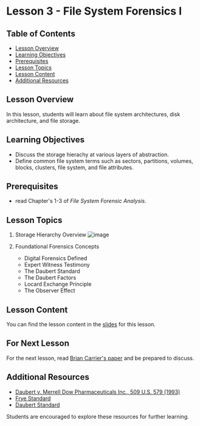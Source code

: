 # Lesson 3 - File System Forensics I


## Table of Contents
- [Lesson Overview](#lesson-overview)
- [Learning Objectives](#learning-objectives)
- [Prerequisites](#prerequisites)
- [Lesson Topics](#lesson-topics)
- [Lesson Content](#lesson-content)
- [Additional Resources](#additional-resources)

## Lesson Overview

In this lesson, students will learn about file system architectures, disk architecture, and file storage.

## Learning Objectives

- Discuss the storage hierachy at various layers of abstraction.
- Define common file system terms such as sectors, partitions, volumes, blocks, clusters, file system, and file attributes.

## Prerequisites

- read Chapter's 1-3 of *File System Forensic Analysis*.

## Lesson Topics

1. Storage Hierarchy Overview
   ![image](https://github.com/usma-eecs/cs483/assets/38296058/d16b177d-76c5-42ff-b63f-24a6f1fe9cc5)
   
2. Foundational Forensics Concepts
   - Digital Forensics Defined
   - Expert Witness Testimony
   - The Daubert Standard
   - The Daubert Factors
   - Locard Exchange Principle
   - The Observer Effect

## Lesson Content

You can find the lesson content in the [slides](https://github.com/usma-eecs/cs483/blob/main/Lesson%201/Lesson%201%20-%20Introduction.pptx) for this lesson.

## For Next Lesson

For the next lesson, read [Brian Carrier's paper](https://github.com/usma-eecs/cs483/blob/main/Lesson%201/Carrier%20-%20Open%20Source%20Forensics.pdf) and be prepared to discuss.


## Additional Resources

- [Daubert v. Merrell Dow Pharmaceuticals Inc., 509 U.S. 579 (1993)](https://supreme.justia.com/cases/federal/us/509/579/)
- [Frye Standard](https://www.law.cornell.edu/wex/Frye_standard)
- [Daubert Standard](https://www.law.cornell.edu/wex/daubert_standard#:~:text=The%20Daubert%20standard%20is%20the,to%20the%20facts%20at%20issue.)

Students are encouraged to explore these resources for further learning.
